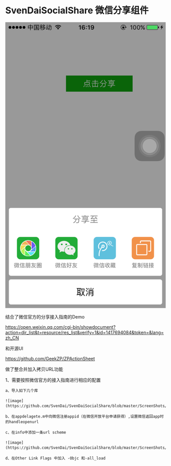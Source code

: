 # SvenDaiSocialShare 微信分享组件

![image](https://github.com/SvenDai/SvenDaiSocialShare/blob/master/ScreenShots/function.png)

结合了微信官方的分享接入指南的Demo

https://open.weixin.qq.com/cgi-bin/showdocument?action=dir_list&t=resource/res_list&verify=1&id=1417694084&token=&lang=zh_CN

和开源UI

https://github.com/GeekZP/ZPActionSheet

做了整合并加入拷贝URL功能


1、需要按照微信官方的接入指南进行相应的配置

	a、导入如下几个库

	![image](https://github.com/SvenDai/SvenDaiSocialShare/blob/master/ScreenShots/lib.png)
	
	b、在appdelagete.m中向微信注册appid（在微信开放平台申请获得）,设置微信返回app时的handleopenurl

	c、在info中添加一条url scheme
	
	![image](https://github.com/SvenDai/SvenDaiSocialShare/blob/master/ScreenShots/urltype.png)

	d、在Other Link Flags 中加入 -Objc 和-all_load
